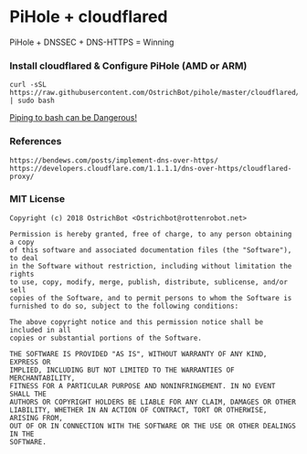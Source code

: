 # PiHole + cloudflared
PiHole + DNSSEC + DNS-HTTPS = Winning

### Install cloudflared & Configure PiHole (AMD or ARM)
```
curl -sSL https://raw.githubusercontent.com/OstrichBot/pihole/master/cloudflared/install.sh | sudo bash
```
[Piping to bash can be Dangerous!](https://pi-hole.net/2016/07/25/curling-and-piping-to-bash/)

### References
```
https://bendews.com/posts/implement-dns-over-https/
https://developers.cloudflare.com/1.1.1.1/dns-over-https/cloudflared-proxy/
```

### MIT License 
```
Copyright (c) 2018 OstrichBot <Ostrichbot@rottenrobot.net>

Permission is hereby granted, free of charge, to any person obtaining a copy
of this software and associated documentation files (the "Software"), to deal
in the Software without restriction, including without limitation the rights
to use, copy, modify, merge, publish, distribute, sublicense, and/or sell
copies of the Software, and to permit persons to whom the Software is
furnished to do so, subject to the following conditions:

The above copyright notice and this permission notice shall be included in all
copies or substantial portions of the Software.

THE SOFTWARE IS PROVIDED "AS IS", WITHOUT WARRANTY OF ANY KIND, EXPRESS OR
IMPLIED, INCLUDING BUT NOT LIMITED TO THE WARRANTIES OF MERCHANTABILITY,
FITNESS FOR A PARTICULAR PURPOSE AND NONINFRINGEMENT. IN NO EVENT SHALL THE
AUTHORS OR COPYRIGHT HOLDERS BE LIABLE FOR ANY CLAIM, DAMAGES OR OTHER
LIABILITY, WHETHER IN AN ACTION OF CONTRACT, TORT OR OTHERWISE, ARISING FROM,
OUT OF OR IN CONNECTION WITH THE SOFTWARE OR THE USE OR OTHER DEALINGS IN THE
SOFTWARE.
```
